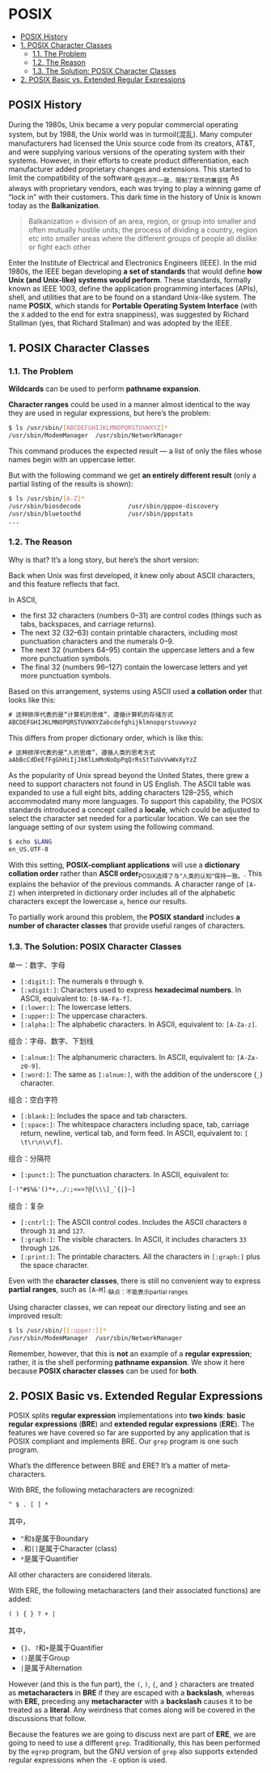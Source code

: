 # POSIX

<!-- TOC -->

- [POSIX History](#posix-history)
- [1. POSIX Character Classes](#1-posix-character-classes)
  - [1.1. The Problem](#11-the-problem)
  - [1.2. The Reason](#12-the-reason)
  - [1.3. The Solution: POSIX Character Classes](#13-the-solution-posix-character-classes)
- [2. POSIX Basic vs. Extended Regular Expressions](#2-posix-basic-vs-extended-regular-expressions)

<!-- /TOC -->

## POSIX History

During the 1980s, Unix became a very popular commercial operating system, but by 1988, the Unix world was in turmoil(混乱). Many computer manufacturers had licensed the Unix source code from its creators, AT&T, and were supplying various versions of the operating system with their systems. However, in their efforts to create product differentiation, each manufacturer added proprietary changes and extensions. This started to limit the compatibility of the software.<sub>软件的不一致，限制了软件的兼容性</sub> As always with proprietary vendors, each was trying to play a winning game of “lock in” with their customers. This dark time in the history of Unix is known today as the **Balkanization**.

> Balkanization = division of an area, region, or group into smaller and often mutually hostile units; the process of dividing a country, region etc into smaller areas where the different groups of people all dislike or fight each other

Enter the Institute of Electrical and Electronics Engineers (IEEE). In the mid 1980s, the IEEE began developing **a set of standards** that would define **how Unix (and Unix-like) systems would perform**. These standards, formally known as IEEE 1003, define the application programming interfaces (APIs), shell, and utilities that are to be found on a standard Unix-like system. The name **POSIX**, which stands for **Portable Operating System Interface** (with the `X` added to the end for extra snappiness), was suggested by Richard Stallman (yes, that Richard Stallman) and was adopted by the IEEE.

## 1. POSIX Character Classes

### 1.1. The Problem

**Wildcards** can be used to perform **pathname expansion**.

**Character ranges** could be used in a manner almost identical to the way they are used in regular expressions, but here’s the problem:

```bash
$ ls /usr/sbin/[ABCDEFGHIJKLMNOPQRSTUVWXYZ]*
/usr/sbin/ModemManager  /usr/sbin/NetworkManager
```

This command produces the expected result — a list of only the files whose names begin with an uppercase letter.

But with the following command we get **an entirely different result** (only a partial listing of the results is shown):

```bash
$ ls /usr/sbin/[A-Z]*
/usr/sbin/biosdecode             /usr/sbin/pppoe-discovery
/usr/sbin/bluetoothd             /usr/sbin/pppstats
...
```

### 1.2. The Reason

Why is that? It’s a long story, but here’s the short version:

Back when Unix was first developed, it knew only about ASCII characters, and this feature reflects that fact.

In ASCII,

- the first 32 characters (numbers 0–31) are control codes (things such as tabs, backspaces, and carriage returns).
- The next 32 (32–63) contain printable characters, including most punctuation characters and the numerals 0–9.
- The next 32 (numbers 64–95) contain the uppercase letters and a few more punctu­ation symbols.
- The final 32 (numbers 96–127) contain the lowercase letters and yet more punctuation symbols.

Based on this arrangement, systems using ASCII used **a collation order** that looks like this:

```txt
# 这种排序代表的是“计算机的思维”，遵循计算机的存储方式
ABCDEFGHIJKLMNOPQRSTUVWXYZabcdefghijklmnopqrstuvwxyz
```

This differs from proper dictionary order, which is like this:

```txt
# 这种排序代表的是“人的思维”，遵循人类的思考方式
aAbBcCdDeEfFgGhHiIjJkKlLmMnNoOpPqQrRsStTuUvVwWxXyYzZ
```

As the popularity of Unix spread beyond the United States, there grew a need to support characters not found in US English. The ASCII table was expanded to use a full eight bits, adding characters 128–255, which accommodated many more languages. To support this capability, the POSIX standards introduced a concept called a **locale**, which could be adjusted to select the character set needed for a particular location. We can see the language setting of our system using the following command.

```bash
$ echo $LANG
en_US.UTF-8
```

With this setting, **POSIX-compliant applications** will use a **dictionary collation order** rather than **ASCII order**<sub>POSIX选择了与“人类的认知”保持一致。</sub>. This explains the behavior of the previous commands. A character range of `[A-Z]` when interpreted in dictionary order includes all of the alphabetic characters except the lowercase `a`, hence our results.

To partially work around this problem, the **POSIX standard** includes **a number of character classes** that provide useful ranges of characters.

### 1.3. The Solution: POSIX Character Classes

单一：数字、字母

- `[:digit:]`: The numerals `0` through `9`.
- `[:xdigit:]`: Characters used to express **hexadecimal numbers**. In ASCII, equivalent to: `[0-9A-Fa-f]`.
- `[:lower:]`: The lowercase letters.
- `[:upper:]`: The uppercase characters.
- `[:alpha:]`: The alphabetic characters. In ASCII, equivalent to: `[A-Za-z]`.

组合：字母、数字、下划线

- `[:alnum:]`: The alphanumeric characters. In ASCII, equivalent to: `[A-Za-z0-9]`.
- `[:word:]`: The same as `[:alnum:]`, with the addition of the underscore (`_`) character.

组合：空白字符

- `[:blank:]`: Includes the space and tab characters.
- `[:space:]`: The whitespace characters including space, tab, carriage return, newline, vertical tab, and form feed. In ASCII, equivalent to: `[ \t\r\n\v\f]`.

组合：分隔符

- `[:punct:]`: The punctuation characters. In ASCII, equivalent to: 

```txt
[-!"#$%&'()*+,./:;<=>?@[\\\]_`{|}~]
```

组合：复杂

- `[:cntrl:]`: The ASCII control codes. Includes the ASCII characters `0` through `31` and `127`.
- `[:graph:]`: The visible characters. In ASCII, it includes characters `33` through `126`.
- `[:print:]`: The printable characters. All the characters in `[:graph:]` plus the space character.

Even with the **character classes**, there is still no convenient way to express **partial ranges**, such as `[A–M]`.<sub>缺点：不能表示partial ranges</sub>

Using character classes, we can repeat our directory listing and see an improved result:

```bash
$ ls /usr/sbin/[[:upper:]]*
/usr/sbin/ModemManager  /usr/sbin/NetworkManager
```

Remember, however, that this is **not** an example of a **regular expression**; rather, it is the shell performing **pathname expansion**. We show it here because **POSIX character classes** can be used for **both**.

## 2. POSIX Basic vs. Extended Regular Expressions

POSIX splits **regular expression** implementations into **two kinds**: **basic regular expressions** (**BRE**) and **extended regular expressions** (**ERE**). The features we have covered so far are supported by any application that is POSIX compliant and implements BRE. Our `grep` program is one such program.

What’s the difference between BRE and ERE? It’s a matter of meta­characters.

With BRE, the following metacharacters are recognized:

```txt
^ $ . [ ] *
```

其中，

- `^`和`$`是属于Boundary
- `.`和`[]`是属于Character (class)
- `*`是属于Quantifier

All other characters are considered literals.

With ERE, the following metacharacters (and their associated functions) are added:

```txt
( ) { } ? + |
```

其中，

- `{}`、`?`和`+`是属于Quantifier
- `()`是属于Group
- `|`是属于Alternation

However (and this is the fun part), the `(`, `)`, `{`, and `}` characters are treated as **metacharacters** in **BRE** if they are escaped with a **backslash**, whereas with **ERE**, preceding any **metacharacter** with a **backslash** causes it to be treated as a **literal**. Any weirdness that comes along will be covered in the discussions that follow.

Because the features we are going to discuss next are part of **ERE**, we are going to need to use a different `grep`. Traditionally, this has been performed by the `egrep` program, but the GNU version of `grep` also supports extended regular expressions when the `-E` option is used.
